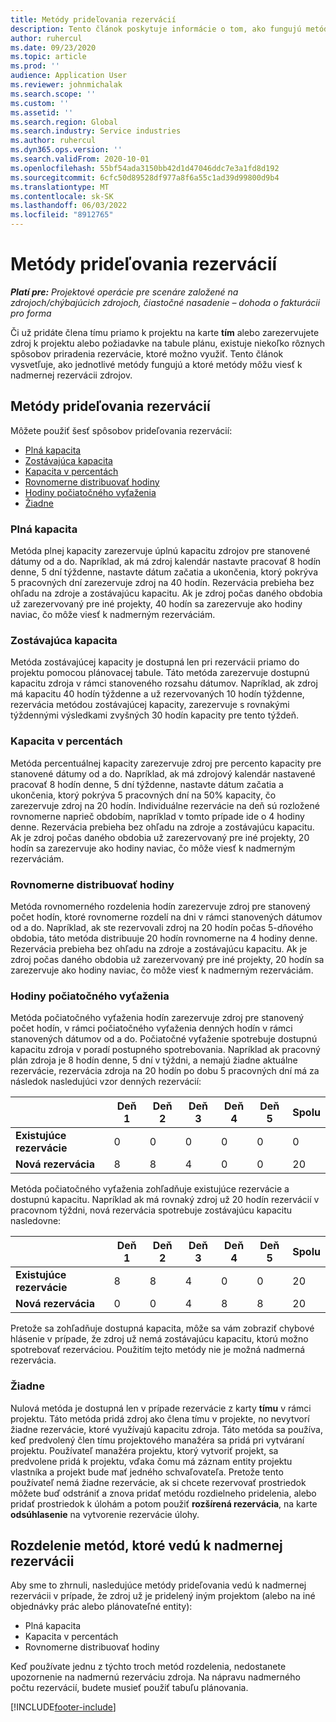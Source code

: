```yaml
---
title: Metódy prideľovania rezervácií
description: Tento článok poskytuje informácie o tom, ako fungujú metódy prideľovania rezervácií v projektových operáciách.
author: ruhercul
ms.date: 09/23/2020
ms.topic: article
ms.prod: ''
audience: Application User
ms.reviewer: johnmichalak
ms.search.scope: ''
ms.custom: ''
ms.assetid: ''
ms.search.region: Global
ms.search.industry: Service industries
ms.author: ruhercul
ms.dyn365.ops.version: ''
ms.search.validFrom: 2020-10-01
ms.openlocfilehash: 55bf54ada3150bb42d1d47046ddc7e3a1fd8d192
ms.sourcegitcommit: 6cfc50d89528df977a8f6a55c1ad39d99800d9b4
ms.translationtype: MT
ms.contentlocale: sk-SK
ms.lasthandoff: 06/03/2022
ms.locfileid: "8912765"
---
```

# <a name="booking-allocation-methods"></a>Metódy prideľovania rezervácií

_**Platí pre:** Projektové operácie pre scenáre založené na zdrojoch/chýbajúcich zdrojoch, čiastočné nasadenie – dohoda o fakturácii pro forma_

Či už pridáte člena tímu priamo k projektu na karte **tím** alebo zarezervujete zdroj k projektu alebo požiadavke na tabule plánu, existuje niekoľko rôznych spôsobov priradenia rezervácie, ktoré možno využiť. Tento článok vysvetľuje, ako jednotlivé metódy fungujú a ktoré metódy môžu viesť k nadmernej rezervácii zdrojov.

## <a name="booking-allocation-methods"></a>Metódy prideľovania rezervácií

Môžete použiť šesť spôsobov prideľovania rezervácií:

- [Plná kapacita](#full)
- [Zostávajúca kapacita](#remaining)
- [Kapacita v percentách](#percentage)
- [Rovnomerne distribuovať hodiny](#evenly)
- [Hodiny počiatočného vyťaženia](#front)
- [Žiadne](#none)

### <a name="full-capacity"></a><a name="full"></a>Plná kapacita 
Metóda plnej kapacity zarezervuje úplnú kapacitu zdrojov pre stanovené dátumy od a do. Napríklad, ak má zdroj kalendár nastavte pracovať 8 hodín denne, 5 dní týždenne, nastavte dátum začatia a ukončenia, ktorý pokrýva 5 pracovných dní zarezervuje zdroj na 40 hodín. Rezervácia prebieha bez ohľadu na zdroje a zostávajúcu kapacitu. Ak je zdroj počas daného obdobia už zarezervovaný pre iné projekty, 40 hodín sa zarezervuje ako hodiny naviac, čo môže viesť k nadmerným rezerváciám.

### <a name="remaining-capacity"></a><a name="remaining"></a>Zostávajúca kapacita
Metóda zostávajúcej kapacity je dostupná len pri rezervácii priamo do projektu pomocou plánovacej tabule. Táto metóda zarezervuje dostupnú kapacitu zdroja v rámci stanoveného rozsahu dátumov. Napríklad, ak zdroj má kapacitu 40 hodín týždenne a už rezervovaných 10 hodín týždenne, rezervácia metódou zostávajúcej kapacity, zarezervuje s rovnakými týždennými výsledkami zvyšných 30 hodín kapacity pre tento týždeň.

### <a name="percentage-capacity"></a><a name="percentage"></a>Kapacita v percentách
Metóda percentuálnej kapacity zarezervuje zdroj pre percento kapacity pre stanovené dátumy od a do. Napríklad, ak má zdrojový kalendár nastavené pracovať 8 hodín denne, 5 dní týždenne, nastavte dátum začatia a ukončenia, ktorý pokrýva 5 pracovných dní na 50% kapacity, čo zarezervuje zdroj na 20 hodín. Individuálne rezervácie na deň sú rozložené rovnomerne naprieč obdobím, napríklad v tomto prípade ide o 4 hodiny denne. Rezervácia prebieha bez ohľadu na zdroje a zostávajúcu kapacitu. Ak je zdroj počas daného obdobia už zarezervovaný pre iné projekty, 20 hodín sa zarezervuje ako hodiny naviac, čo môže viesť k nadmerným rezerváciám.

### <a name="evenly-distribute-hours"></a><a name="evenly"></a>Rovnomerne distribuovať hodiny
Metóda rovnomerného rozdelenia hodín zarezervuje zdroj pre stanovený počet hodín, ktoré rovnomerne rozdelí na dni v rámci stanovených dátumov od a do. Napríklad, ak ste rezervovali zdroj na 20 hodín počas 5-dňového obdobia, táto metóda distribuuje 20 hodín rovnomerne na 4 hodiny denne. Rezervácia prebieha bez ohľadu na zdroje a zostávajúcu kapacitu. Ak je zdroj počas daného obdobia už zarezervovaný pre iné projekty, 20 hodín sa zarezervuje ako hodiny naviac, čo môže viesť k nadmerným rezerváciám.

### <a name="front-load-hours"></a><a name="front"></a>Hodiny počiatočného vyťaženia
Metóda počiatočného vyťaženia hodín zarezervuje zdroj pre stanovený počet hodín, v rámci počiatočného vyťaženia denných hodín v rámci stanovených dátumov od a do. Počiatočné vyťaženie spotrebuje dostupnú kapacitu zdroja v poradí postupného spotrebovania. Napríklad ak pracovný plán zdroja je 8 hodín denne, 5 dní v týždni, a nemajú žiadne aktuálne rezervácie, rezervácia zdroja na 20 hodín po dobu 5 pracovných dní má za následok nasledujúci vzor denných rezervácií: 

|                           |    Deň 1    |    Deň 2    |    Deň 3    |    Deň 4    |    Deň 5    |    Spolu    |
|---------------------------|-------------|-------------|-------------|-------------|-------------|-------------|
|    **Existujúce rezervácie**    |    0        |    0        |    0        |    0        |    0        |    0        |
|    **Nová rezervácia**          |    8        |    8        |    4        |    0        |    0        |    20       |

Metóda počiatočného vyťaženia zohľadňuje existujúce rezervácie a dostupnú kapacitu. Napríklad ak má rovnaký zdroj už 20 hodín rezervácií v pracovnom týždni, nová rezervácia spotrebuje zostávajúcu kapacitu nasledovne:

|                     | Deň 1 | Deň 2 | Deň 3 | Deň 4 | Deň 5 | Spolu |
|---------------------|-------|-------|-------|-------|-------|-------|
| **Existujúce rezervácie** | 8     | 8     | 4     | 0     | 0     | 20    |
| **Nová rezervácia**       | 0     | 0     | 4     | 8     | 8     | 20    |

Pretože sa zohľadňuje dostupná kapacita, môže sa vám zobraziť chybové hlásenie v prípade, že zdroj už nemá zostávajúcu kapacitu, ktorú možno spotrebovať rezerváciou. Použitím tejto metódy nie je možná nadmerná rezervácia.

### <a name="none"></a><a name="none"></a>Žiadne
Nulová metóda je dostupná len v prípade rezervácie z karty **tímu** v rámci projektu. Táto metóda pridá zdroj ako člena tímu v projekte, no nevytvorí žiadne rezervácie, ktoré využívajú kapacitu zdroja. Táto metóda sa používa, keď predvolený člen tímu projektového manažéra sa pridá pri vytváraní projektu. Používateľ manažéra projektu, ktorý vytvoriť projekt, sa predvolene pridá k projektu, vďaka čomu má záznam entity projektu vlastníka a projekt bude mať jedného schvaľovateľa. Pretože tento používateľ nemá žiadne rezervácie, ak si chcete rezervovať prostriedok môžete buď odstrániť a znova pridať metódu rozdielneho pridelenia, alebo pridať prostriedok k úlohám a potom použiť **rozšírená rezervácia**, na karte **odsúhlasenie** na vytvorenie rezervácie úlohy.

## <a name="allocation-methods-that-lead-to-overbooking"></a>Rozdelenie metód, ktoré vedú k nadmernej rezervácii
Aby sme to zhrnuli, nasledujúce metódy prideľovania vedú k nadmernej rezervácii v prípade, že zdroj už je pridelený iným projektom (alebo na iné objednávky prác alebo plánovateľné entity):

- Plná kapacita
- Kapacita v percentách
- Rovnomerne distribuovať hodiny

Keď používate jednu z týchto troch metód rozdelenia, nedostanete upozornenie na nadmernú rezerváciu zdroja. Na nápravu nadmerného počtu rezervácií, budete musieť použiť tabuľu plánovania.


[!INCLUDE[footer-include](../includes/footer-banner.md)]